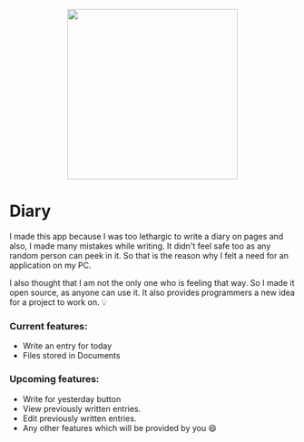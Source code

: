 <p align="center">
  <img 
    width="300"
    height="300"
    src="https://raw.githubusercontent.com/naffydharni006/Diary/v1.0/logo.jpg"
  >
</p>

# Diary

I made this app because I was too lethargic to write a diary on pages and also, I made many mistakes while writing. It didn't feel safe too as any random person can peek in it.
So that is the reason why I felt a need for an application on my PC.

I also thought that I am not the only one who is feeling that way. So I made it open source, as anyone can use it.
It also provides programmers a new idea for a project to work on. 💡

### Current features:
- Write an entry for today
- Files stored in Documents

### Upcoming features:
- Write for yesterday button
- View previously written entries.
- Edit previously written entries.
- Any other features which will be provided by you 😄
